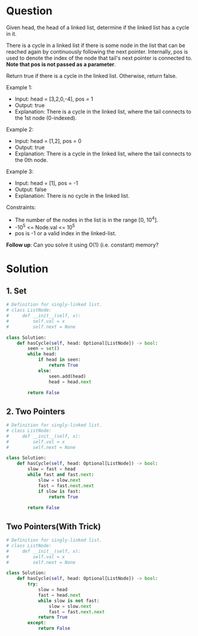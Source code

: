# Question
Given head, the head of a linked list, determine if the linked list has a cycle in it.

There is a cycle in a linked list if there is some node in the list that can be reached again by continuously following the next pointer. Internally, pos is used to denote the index of the node that tail's next pointer is connected to. **Note that pos is not passed as a parameter**.

Return true if there is a cycle in the linked list. Otherwise, return false.

Example 1:
* Input: head = [3,2,0,-4], pos = 1
* Output: true
* Explanation: There is a cycle in the linked list, where the tail connects to the 1st node (0-indexed).

Example 2:
* Input: head = [1,2], pos = 0
* Output: true
* Explanation: There is a cycle in the linked list, where the tail connects to the 0th node.

Example 3:
* Input: head = [1], pos = -1
* Output: false
* Explanation: There is no cycle in the linked list.

Constraints:
* The number of the nodes in the list is in the range [0, 10<sup>4</sup>].
* -10<sup>5</sup> <= Node.val <= 10<sup>5</sup>
* pos is -1 or a valid index in the linked-list.

**Follow up**: Can you solve it using O(1) (i.e. constant) memory?

# Solution
## 1. Set
```python
# Definition for singly-linked list.
# class ListNode:
#     def __init__(self, x):
#         self.val = x
#         self.next = None

class Solution:
    def hasCycle(self, head: Optional[ListNode]) -> bool:
        seen = set()
        while head:
            if head in seen:
                return True
            else:
                seen.add(head)
                head = head.next
        
        return False
```
## 2. Two Pointers
```python
# Definition for singly-linked list.
# class ListNode:
#     def __init__(self, x):
#         self.val = x
#         self.next = None

class Solution:
    def hasCycle(self, head: Optional[ListNode]) -> bool:
        slow = fast = head
        while fast and fast.next:
            slow = slow.next
            fast = fast.next.next
            if slow is fast:
                return True
        
        return False
```
## Two Pointers(With Trick)
```python
# Definition for singly-linked list.
# class ListNode:
#     def __init__(self, x):
#         self.val = x
#         self.next = None

class Solution:
    def hasCycle(self, head: Optional[ListNode]) -> bool:
        try:
            slow = head
            fast = head.next
            while slow is not fast:
                slow = slow.next
                fast = fast.next.next
            return True
        except:
            return False
```
